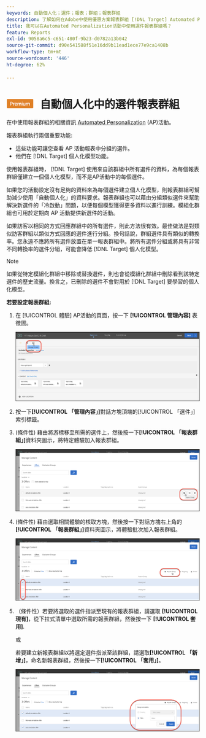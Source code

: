 ```yaml
---
keywords: 自動個人化；選件；報表；群組；報表群組
description: 了解如何在Adobe中使用優惠方案報表群組 [!DNL Target] Automated Personalization活動。 使用報表群組， [!DNL Target] 每個報表群組僅建立一個個人化模型。
title: 我可以在Automated Personalization活動中使用選件報表群組嗎？
feature: Reports
exl-id: 9058a6c5-c651-480f-9b23-d0782a13b042
source-git-commit: d90e541588f51e16dd9b11ead1ece77e9ca1408b
workflow-type: tm+mt
source-wordcount: '446'
ht-degree: 62%

---
```


# ![PREMIUM](/help/main/assets/premium.png) 自動個人化中的選件報表群組

在中使用報表群組的相關資訊 [Automated Personalization](/help/main/c-activities/t-automated-personalization/automated-personalization.md) (AP)活動。

報表群組執行兩個重要功能:

* 這些功能可讓您查看 AP 活動報表中分組的選件。
* 他們在 [!DNL Target] 個人化模型功能。

使用報表群組時， [!DNL Target] 使用來自該群組中所有選件的資料，為每個報表群組僅建立一個個人化模型，而不是AP活動中的每個選件。

如果您的活動設定沒有足夠的資料來為每個選件建立個人化模型，則報表群組可幫助減少使用「自動個人化」的資料要求。報表群組也可以藉由分組類似選件來幫助解決新選件的「冷啟動」問題，以便每個模型獲得更多資料以進行訓練。模組化群組也可用於定期向 AP 活動提供新選件的活動。

如果訪客以相同的方式回應群組中的所有選件，則此方法很有效。最佳做法是對類似訪客群組以類似方式回應的選件進行分組。換句話說，群組選件具有類似的轉換率。您永遠不應將所有選件放置在單一報表群組中。將所有選件分組或將具有非常不同轉換率的選件分組，可能會降低 [!DNL Target] 個人化模型。

>[!NOTE]
>
>如果從特定模組化群組中移除或替換選件，則也會從模組化群組中刪除看到該特定選件的歷史流量。換言之，已刪除的選件不會對用於 [!DNL Target] 要學習的個人化模型。

**若要設定報表群組:**

1. 在 [!UICONTROL 體驗] AP活動的頁面，按一下 **[!UICONTROL 管理內容]** 表徵圖。

   ![](/help/main/c-reports/assets/ap_manage_content.png)

1. 按一下&#x200B;**[!UICONTROL 「管理內容」]**&#x200B;對話方塊頂端的[!UICONTROL 「選件」]索引標籤。
1. (條件性) 藉由將游標移至所需的選件上，然後按一下&#x200B;**[!UICONTROL 「報表群組」]**&#x200B;資料夾圖示，將特定體驗加入報表群組。

   ![](/help/main/c-reports/assets/ap_manage_content_2.png)

1. (條件性) 藉由選取相關體驗的核取方塊，然後按一下對話方塊右上角的&#x200B;**[!UICONTROL 「報表群組」]**&#x200B;資料夾圖示，將體驗批次加入報表群組。

   ![](/help/main/c-reports/assets/ap_manage_content_3.png)

1. （條件性）若要將選取的選件指派至現有的報表群組，請選取 **[!UICONTROL 現有]**，從下拉式清單中選取所需的報表群組，然後按一下 **[!UICONTROL 套用]**.

   或

   若要建立新報表群組以將選定選件指派至該群組，請選取&#x200B;**[!UICONTROL 「新增」]**，命名新報表群組，然後按一下&#x200B;**[!UICONTROL 「套用」]**。

   ![](/help/main/c-reports/assets/ap_reporting_groups.png)
